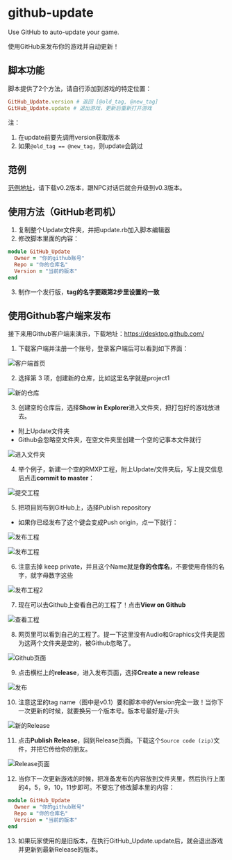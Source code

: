# github-update
Use GitHub to auto-update your game.

使用GitHub来发布你的游戏并自动更新！

## 脚本功能
脚本提供了2个方法，请自行添加到游戏的特定位置：
```ruby
GitHub_Update.version # 返回 [@old_tag, @new_tag]
GitHub_Update.update # 退出游戏，更新后重新打开游戏
```
注：
1. 在update前要先调用version获取版本
2. 如果`@old_tag == @new_tag`，则update会跳过

## 范例
[范例地址](https://github.com/gxm11/project1/releases)，请下载v0.2版本，跟NPC对话后就会升级到v0.3版本。

## 使用方法（GitHub老司机）
1. 复制整个Update文件夹，并把update.rb加入脚本编辑器
2. 修改脚本里面的内容：
```ruby
module GitHub_Update
  Owner = "你的github账号"
  Repo = "你的仓库名"
  Version = "当前的版本"
end
```
3. 制作一个发行版，**tag的名字要跟第2步里设置的一致**

## 使用Github客户端来发布
接下来用Github客户端来演示，下载地址：https://desktop.github.com/
1. 下载客户端并注册一个账号，登录客户端后可以看到如下界面：

![客户端首页](img/1.png)

2. 选择第 3 项，创建新的仓库，比如这里名字就是project1

![新的仓库](img/2.png)

3. 创建空的仓库后，选择**Show in Explorer**进入文件夹，把打包好的游戏放进去。
- 附上Update文件夹
- Github会忽略空文件夹，在空文件夹里创建一个空的记事本文件就行

![进入文件夹](img/3.png)

4. 举个例子，新建一个空的RMXP工程，附上Update/文件夹后，写上提交信息后点击**commit to master**：

![提交工程](img/4.png)

5. 把项目同布到GitHub上，选择Publish repository
- 如果你已经发布了这个键会变成Push origin，点一下就行：

![发布工程](img/5.png)

![发布工程](img/12.png)

6. 注意去掉 keep private，并且这个Name就是**你的仓库名**，不要使用奇怪的名字，就字母数字这些

![发布工程2](img/6.png)

7. 现在可以去Github上查看自己的工程了！点击**View on Github**

![查看工程](img/7.png)

8. 网页里可以看到自己的工程了。提一下这里没有Audio和Graphics文件夹是因为这两个文件夹是空的，被Github忽略了。

![Github页面](img/8.png)

9. 点击横栏上的**release**，进入发布页面，选择**Create a new release**

![发布](img/9.png)

10. 注意这里的tag name（图中是v0.1）要和脚本中的Version完全一致！当你下一次更新的时候，就要换另一个版本号。版本号最好是`v`开头

![新的Release](img/10.png)

11. 点击**Publish Release**，回到Release页面。下载这个`Source code (zip)`文件，并把它传给你的朋友。

![Release页面](img/11.png)

12. 当你下一次更新游戏的时候，把准备发布的内容放到文件夹里，然后执行上面的4，5，9，10，11步即可。不要忘了修改脚本里的内容：
```ruby
module GitHub_Update
  Owner = "你的github账号"
  Repo = "你的仓库名"
  Version = "当前的版本"
end
```
13. 如果玩家使用的是旧版本，在执行GitHub_Update.update后，就会退出游戏并更新到最新Release的版本。